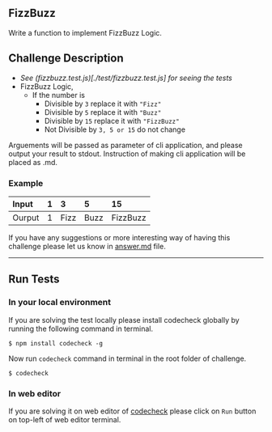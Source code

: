 ## FizzBuzz

Write a function to implement FizzBuzz Logic.

## Challenge Description
- *See (fizzbuzz.test.js)[./test/fizzbuzz.test.js] for seeing the tests*
- FizzBuzz Logic,
  - If the number is
    - Divisible by ` 3 `  replace it with ` "Fizz" `
    - Divisible by ` 5 `  replace it with ` "Buzz" `
    - Divisible by ` 15 ` replace it with ` "FizzBuzz" `
    - Not Divisible by ` 3, 5 or 15 ` do not change

Arguements will be passed as parameter of cli application, and please output your result to stdout. Instruction of making cli application will be placed as <Language name>.md.

### Example

|Input|1|3|5|15|
|:--|:--|:--|:--|:--|
|Ourput|1|Fizz|Buzz|FizzBuzz|


If you have any suggestions or more interesting way of having this challenge please let us know in [answer.md](answer.md) file.

--- --- ---

## Run Tests
### In your local environment
If you are solving the test locally please install codecheck globally by running the following command in terminal.

```
$ npm install codecheck -g
```

Now run `codecheck` command in terminal in the root folder of challenge.

```
$ codecheck
```

### In web editor
If you are solving it on web editor of [codecheck](http://code-check.io/) please click on `Run` button on top-left of web editor terminal.
